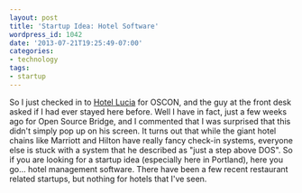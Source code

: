 ```yaml
---
layout: post
title: 'Startup Idea: Hotel Software'
wordpress_id: 1042
date: '2013-07-21T19:25:49-07:00'
categories:
- technology
tags:
- startup
---
```

So I just checked in to [Hotel Lucia][lucia] for OSCON, and the guy at the front desk asked if I had ever stayed here before.  Well I have in fact, just a few weeks ago for Open Source Bridge, and I commented that I was surprised that this didn't simply pop up on his screen.  It turns out that while the giant hotel chains like Marriott and Hilton have really fancy check-in systems, everyone else is stuck with a system that he described as "just a step above DOS".  So if you are looking for a startup idea (especially here in Portland), here you go... hotel management software.  There have been a few recent restaurant related startups, but nothing for hotels that I've seen.

[lucia]: http://www.hotellucia.com/
